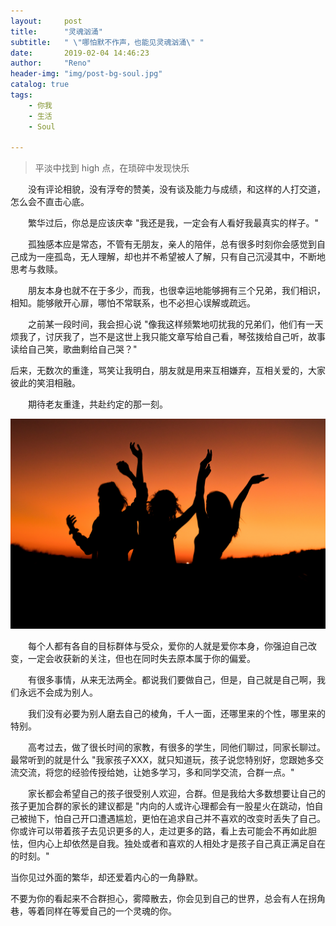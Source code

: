```yaml
---
layout:     post
title:      "灵魂汹涌"
subtitle:   " \"哪怕默不作声，也能见灵魂汹涌\" "
date:       2019-02-04 14:46:23
author:     "Reno"
header-img: "img/post-bg-soul.jpg"
catalog: true
tags:
    - 你我
    - 生活
    - Soul

---
```


> 平淡中找到 high 点，在琐碎中发现快乐

　　没有评论相貌，没有浮夸的赞美，没有谈及能力与成绩，和这样的人打交道，怎么会不直击心底。

　　繁华过后，你总是应该庆幸 "我还是我，一定会有人看好我最真实的样子。"

　　孤独感本应是常态，不管有无朋友，亲人的陪伴，总有很多时刻你会感觉到自己成为一座孤岛，无人理解，却也并不希望被人了解，只有自己沉浸其中，不断地思考与救赎。

　　朋友本身也就不在于多少，而我，也很幸运地能够拥有三个兄弟，我们相识，相知。能够敞开心扉，哪怕不常联系，也不必担心误解或疏远。

　　之前某一段时间，我会担心说 "像我这样频繁地叨扰我的兄弟们，他们有一天烦我了，讨厌我了，岂不是这世上我只能文章写给自己看，琴弦拨给自己听，故事读给自己笑，歌曲剩给自己哭？" 

后来，无数次的重逢，骂笑让我明白，朋友就是用来互相嫌弃，互相关爱的，大家彼此的笑泪相融。　

　　期待老友重逢，共赴约定的那一刻。　

![](https://raw.githubusercontent.com/LSKLee1/LSKLee1.github.io/master/img/post-pic/post-soul.jpg)

　　每个人都有各自的目标群体与受众，爱你的人就是爱你本身，你强迫自己改变，一定会收获新的关注，但也在同时失去原本属于你的偏爱。

　　有很多事情，从来无法两全。都说我们要做自己，但是，自己就是自己啊，我们永远不会成为别人。

　　我们没有必要为别人磨去自己的棱角，千人一面，还哪里来的个性，哪里来的特别。

　　高考过去，做了很长时间的家教，有很多的学生，同他们聊过，同家长聊过。最常听到的就是什么 "我家孩子XXX，就只知道玩，孩子说您特别好，您跟她多交流交流，将您的经验传授给她，让她多学习，多和同学交流，合群一点。"

　　家长都会希望自己的孩子很受别人欢迎，合群。但是我给大多数想要让自己的孩子更加合群的家长的建议都是 "内向的人或许心理都会有一股星火在跳动，怕自己被抛下，怕自己开口遭遇尴尬，更怕在追求自己并不喜欢的改变时丢失了自己。你或许可以带着孩子去见识更多的人，走过更多的路，看上去可能会不再如此胆怯，但内心上却依然是自我。独处或者和喜欢的人相处才是孩子自己真正满足自在的时刻。"

当你见过外面的繁华，却还爱着内心的一角静默。

不要为你的看起来不合群担心，雾障散去，你会见到自己的世界，总会有人在拐角巷，等着同样在等爱自己的一个灵魂的你。

